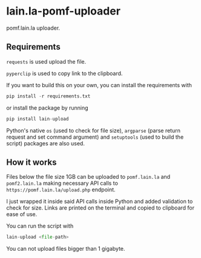 # lain.la-pomf-uploader

pomf.lain.la uploader.

## Requirements

`requests` is used upload the file.

`pyperclip` is used to copy link to the clipboard.

If you want to build this on your own, you can install the requirements with

```Python
pip install -r requirements.txt
```

or install the package by running

```Python
pip install lain-upload
```

Python's native `os` (used to check for file size), `argparse` (parse return request and set command argument) and `setuptools` (used to build the script) packages are also used.

## How it works

Files below the file size 1GB can be uploaded to `pomf.lain.la` and `pomf2.lain.la` making necessary API calls to `https://pomf.lain.la/upload.php` endpoint.

I just wrapped it inside said API calls inside Python and added validation to check for size. Links are printed on the terminal and copied to clipboard for ease of use.

You can run the script with

```Python
lain-upload <file-path>
```

You can not upload files bigger than 1 gigabyte.
